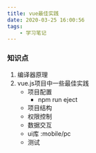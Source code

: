 ```yaml
---
title: vue最佳实践
date: 2020-03-25 16:00:56
tags:
    - 学习笔记
---
```


### 知识点

1. 编译器原理
2. vue.js项目中一些最佳实践
   - 项目配置
     - npm run eject
   - 项目结构
   - 权限控制
   - 数据交互
   - ui库 :mobile/pc
   - 测试
